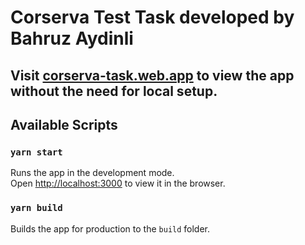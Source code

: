 # Corserva Test Task developed by Bahruz Aydinli

## Visit [corserva-task.web.app](here) to view the app without the need for local setup.

## Available Scripts

### `yarn start`

Runs the app in the development mode.\
Open [http://localhost:3000](http://localhost:3000) to view it in the browser.

### `yarn build`

Builds the app for production to the `build` folder.
